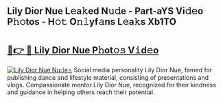 ## Lily Dior Nue L𝚎a𝚔ed N𝚞𝚍e - Part-aYS Vi𝚍𝚎o P𝚑𝚘tos - H𝚘𝚝 O𝚗𝚕yf𝚊ns L𝚎a𝚔s Xb1TO

# <h2><a href="http://kf3uy35.oniu.top/?m=Lily+Dior+Nue">🔗👉 🔴 Lily Dior Nue P𝚑ot𝚘𝚜 V𝚒d𝚎o</a></h2>

[![Lily Dior Nue Nu𝚍e𝚜](https://i.imgur.com/0qMVB7G.gif)](http://kf3uy35.oniu.top/?m=Lily+Dior+Nue)
Social media personality Lily Dior Nue, famed for publishing dance and lifestyle material, consisting of presentations and vlogs. Compassionate mentor Lily Dior Nue, recognized for their kindness and guidance in helping others reach their potential.  
